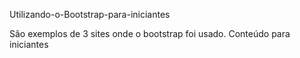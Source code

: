 Utilizando-o-Bootstrap-para-iniciantes



São exemplos de 3 sites onde o bootstrap foi usado. Conteúdo para iniciantes
